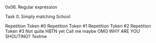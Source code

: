 0x06. Regular expression

Task 0. Simply matching School

Repetition Token #0
Repetition Token #1
Repetition Token #2
Repetition Token #3
Not quite HBTN yet
Call me maybe
OMG WHY ARE YOU SHOUTING?
Textme
